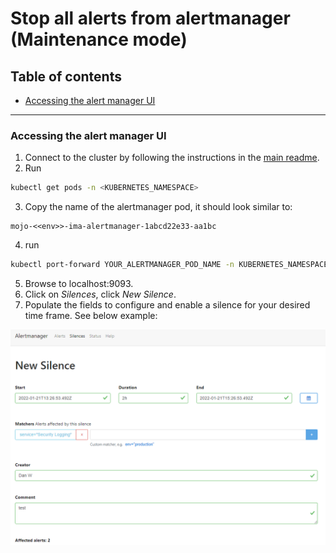 # Stop all alerts from alertmanager (Maintenance mode)

## Table of contents

- [Accessing the alert manager UI](#accessing-the-alert-manager-ui)

---

### Accessing the alert manager UI

1. Connect to the cluster by following the instructions in the [main readme](../README.md).
2. Run 
```sh
kubectl get pods -n <KUBERNETES_NAMESPACE>
```

3. Copy the name of the alertmanager pod, it should look similar to:
```
mojo-<<env>>-ima-alertmanager-1abcd22e33-aa1bc
```
4. run 
```sh
kubectl port-forward YOUR_ALERTMANAGER_POD_NAME -n KUBERNETES_NAMESPACE 9093:9093
```
5. Browse to localhost:9093.
6. Click on _Silences_, click _New Silence_.
7. Populate the fields to configure and enable a silence for your desired time frame.  See below example:  

![image info](./example_alert_silence.PNG)


